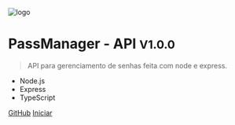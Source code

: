 ![logo](https://img.icons8.com/clouds/2x/password-window.png)

# PassManager - API <small>V1.0.0</small>

> API para gerenciamento de senhas feita com node e express.

- Node.js
- Express
- TypeScript

[GitHub](https://github.com/docsifyjs/docsify/)
[Iniciar](#passmanager)